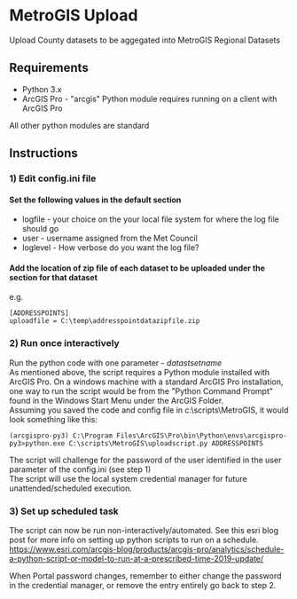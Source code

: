 # MetroGIS Upload
Upload County datasets to be aggegated into MetroGIS Regional Datasets

## Requirements
* Python 3.x
* ArcGIS Pro - "arcgis" Python module requires running on a client with ArcGIS Pro

All other python modules are standard

## Instructions
### 1) Edit config.ini file
#### Set the following values in the default section
* logfile - your choice on the your local file system for where the log file should go
* user - username assigned from the Met Council
* loglevel - How verbose do you want the log file?

#### Add the location of zip file of each dataset to be uploaded under the section for that dataset
e.g.
~~~
[ADDRESSPOINTS]
uploadfile = C:\temp\addresspointdatazipfile.zip
~~~
### 2) Run once interactively
Run the python code with one parameter - *datastsetname* \
As mentioned above, the script requires a Python module installed with ArcGIS Pro. On a windows machine with a standard ArcGIS Pro installation, one way to run the script would be from the "Python Command Prompt" found in the Windows Start Menu under the ArcGIS Folder. \
Assuming you saved the code and config file in c:\scripts\MetroGIS, it would look something like this:
~~~
(arcgispro-py3) C:\Program Files\ArcGIS\Pro\bin\Python\envs\arcgispro-py3>python.exe C:\scripts\MetroGIS\uploadscript.py ADDRESSPOINTS
~~~

The script will challenge for the password of the user identified in the user parameter of the config.ini (see step 1)\
The script will use the local system credential manager for future unattended/scheduled execution.


### 3) Set up scheduled task
The script can now be run non-interactively/automated. See this esri blog post for more info on setting up python scripts to run on a schedule. https://www.esri.com/arcgis-blog/products/arcgis-pro/analytics/schedule-a-python-script-or-model-to-run-at-a-prescribed-time-2019-update/

When Portal password changes, remember to either change the password in the credential manager, or remove the entry entirely go back to step 2.